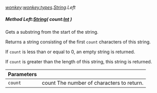 _[wonkey](../../modules/wonkey/wonkey-module.md):[wonkey.types](../../modules/wonkey/wonkey-types.md).[String](../../modules/wonkey/wonkey-types-string.md).Left_
##### Method Left:[String](../../modules/wonkey/wonkey-types-string.md)( count:[Int](../../modules/wonkey/wonkey-types-int.md) )
Gets a substring from the start of the string.

Returns a string consisting of the first `count` characters of this string.

If `count` is less than or equal to 0, an empty string is returned.

If `count` is greater than the length of this string, this string is returned.

| Parameters |    |
|:-----------|:---|
| `count` | count The number of characters to return. |
